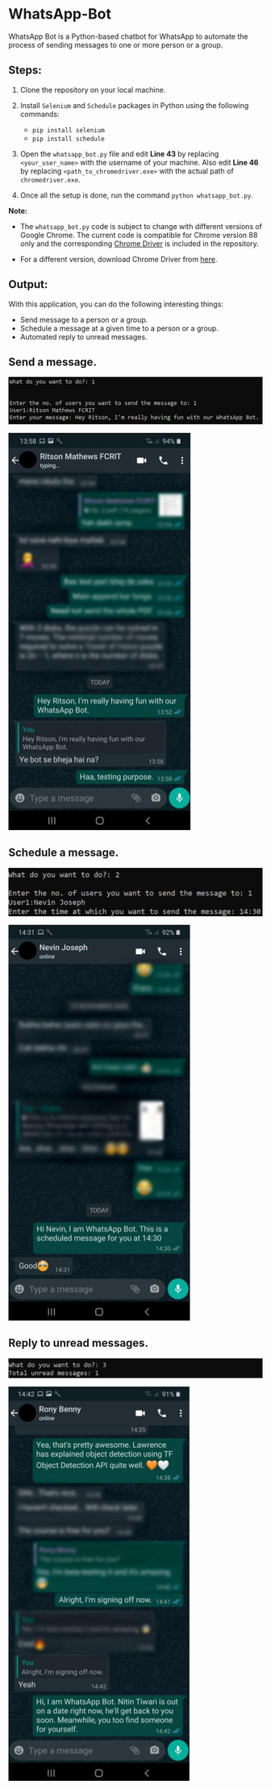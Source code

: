# WhatsApp-Bot
WhatsApp Bot is a Python-based chatbot for WhatsApp to automate the process of sending messages to one or more person or a group.

## Steps:

1. Clone the repository on your local machine.

2. Install `Selenium` and `Schedule` packages in Python using the following commands:
   - `pip install selenium`
   - `pip install schedule`
   
3. Open the `whatsapp_bot.py` file and edit **Line 43** by replacing `<your_user_name>` with the username of your machine. Also edit **Line 46** by replacing `<path_to_chromedriver.exe>` with the actual path of `chromedriver.exe`.

4. Once all the setup is done, run the command `python whatsapp_bot.py`.


**Note:** 
- The `whatsapp_bot.py` code is subject to change with different versions of Google Chrome. The current code is compatible for Chrome version 88 only and the corresponding [Chrome Driver](https://github.com/NSTiwari/WhatsApp-Bot/blob/main/chromedriver.exe) is included in the repository.

- For a different version, download Chrome Driver from [here](https://chromedriver.chromium.org/downloads).

## Output:

With this application, you can do the following interesting things:
- Send message to a person or a group.
- Schedule a message at a given time to a person or a group.
- Automated reply to unread messages.

## Send a message.

![GitHub Logo](/screenshots/cmd_send_message.png)

![GitHub Logo](/screenshots/send_message.png)


## Schedule a message.

![GitHub Logo](/screenshots/cmd_schedule_message.png)

![GitHub Logo](/screenshots/schedule_message.png)


## Reply to unread messages.

![GitHub Logo](/screenshots/cmd_reply_unread_message.png)

![GitHub Logo](/screenshots/reply_unread_message.png)

